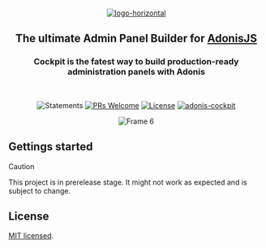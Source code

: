 <div align="center">
<br/>
  
[![logo-horizontal](https://github.com/user-attachments/assets/59cdebd2-9f69-4431-9dfa-5784f2ea49a8)](https://adonis-cockpit.com)

## The ultimate Admin Panel Builder for [AdonisJS](https://adonisjs.com/)

### Cockpit is the fatest way to build production-ready administration panels with Adonis

<br/>
</div>

<div align="center">

![Statements](https://img.shields.io/badge/coverage-19.68%25-red.svg?style=flat) [![PRs Welcome](https://img.shields.io/badge/PRs-Are%20welcome-brightgreen.svg?style=flat-square)](https://makeapullrequest.com) [![License](https://img.shields.io/github/license/FriendsOfAdonis/magnify?label=License&style=flat-square)](LICENCE) [![adonis-cockpit](https://img.shields.io/npm/v/adonis-cockpit?style=flat-square)](https://www.npmjs.com/package/adonis-cockpit)

![Frame 6](https://github.com/user-attachments/assets/f3c227ae-7754-483d-bfa1-3229ed15f4fb)

</div>

## Gettings started

> [!CAUTION]
> This project is in prerelease stage. It might not work as expected and is subject to change.

## License

[MIT licensed](LICENSE.md).
